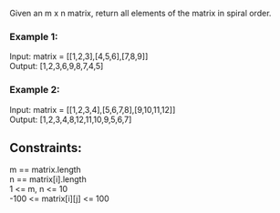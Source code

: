 Given an m x n matrix, return all elements of the matrix in spiral order.  

 

### Example 1:  


Input: matrix = [[1,2,3],[4,5,6],[7,8,9]]  
Output: [1,2,3,6,9,8,7,4,5]   
### Example 2:  


Input: matrix = [[1,2,3,4],[5,6,7,8],[9,10,11,12]]  
Output: [1,2,3,4,8,12,11,10,9,5,6,7]  
 

## Constraints:  

m == matrix.length  
n == matrix[i].length  
1 <= m, n <= 10  
-100 <= matrix[i][j] <= 100  
